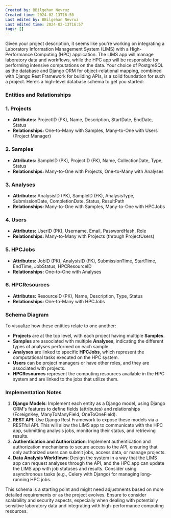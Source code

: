 ```yaml
---
Created by: BBilgehan Nevruz
Created time: 2024-02-13T16:50
Last edited by: BBilgehan Nevruz
Last edited time: 2024-02-13T16:57
tags: []
---
```

Given your project description, it seems like you're working on integrating a Laboratory Information Management System (LIMS) with a High-Performance Computing (HPC) application. The LIMS app will manage laboratory data and workflows, while the HPC app will be responsible for performing intensive computations on the data. Your choice of PostgreSQL as the database and Django ORM for object-relational mapping, combined with Django Rest Framework for building APIs, is a solid foundation for such a project. Here’s a high-level database schema to get you started:

### **Entities and Relationships**

### 1. Projects

- **Attributes:** ProjectID (PK), Name, Description, StartDate, EndDate, Status
- **Relationships:** One-to-Many with Samples, Many-to-One with Users (Project Manager)

### 2. Samples

- **Attributes:** SampleID (PK), ProjectID (FK), Name, CollectionDate, Type, Status
- **Relationships:** Many-to-One with Projects, One-to-Many with Analyses

### 3. Analyses

- **Attributes:** AnalysisID (PK), SampleID (FK), AnalysisType, SubmissionDate, CompletionDate, Status, ResultPath
- **Relationships:** Many-to-One with Samples, Many-to-One with HPCJobs

### 4. Users

- **Attributes:** UserID (PK), Username, Email, PasswordHash, Role
- **Relationships:** Many-to-Many with Projects (through ProjectUsers)

### 5. HPCJobs

- **Attributes:** JobID (PK), AnalysisID (FK), SubmissionTime, StartTime, EndTime, JobStatus, HPCResourceID
- **Relationships:** One-to-One with Analyses

### 6. HPCResources

- **Attributes:** ResourceID (PK), Name, Description, Type, Status
- **Relationships:** One-to-Many with HPCJobs

### **Schema Diagram**

To visualize how these entities relate to one another:

- **Projects** are at the top level, with each project having multiple **Samples**.
- **Samples** are associated with multiple **Analyses**, indicating the different types of analyses performed on each sample.
- **Analyses** are linked to specific **HPCJobs**, which represent the computational tasks executed on the HPC system.
- **Users** can be project managers or have other roles, and they are associated with projects.
- **HPCResources** represent the computing resources available in the HPC system and are linked to the jobs that utilize them.

### **Implementation Notes**

1. **Django Models**: Implement each entity as a Django model, using Django ORM's features to define fields (attributes) and relationships (ForeignKey, ManyToManyField, OneToOneField).
2. **REST API**: Use Django Rest Framework to expose these models via a RESTful API. This will allow the LIMS app to communicate with the HPC app, submitting analysis jobs, monitoring their status, and retrieving results.
3. **Authentication and Authorization**: Implement authentication and authorization mechanisms to secure access to the API, ensuring that only authorized users can submit jobs, access data, or manage projects.
4. **Data Analysis Workflows**: Design the system in a way that the LIMS app can request analyses through the API, and the HPC app can update the LIMS app with job statuses and results. Consider using asynchronous tasks (e.g., Celery with Django) for managing long-running HPC jobs.

This schema is a starting point and might need adjustments based on more detailed requirements or as the project evolves. Ensure to consider scalability and security aspects, especially when dealing with potentially sensitive laboratory data and integrating with high-performance computing resources.